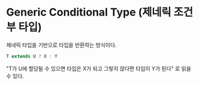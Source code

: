 # Generic Conditional Type (제네릭 조건부 타입)

제네릭 타입을 기반으로 타입을 반환하는 방식이다.<br>

```typescript
T extends U ? X : Y
```

"T가 U에 할당될 수 있으면 타입은 X가 되고 그렇지 않다면 타입이 Y가 된다" 로 읽을 수 있다.
